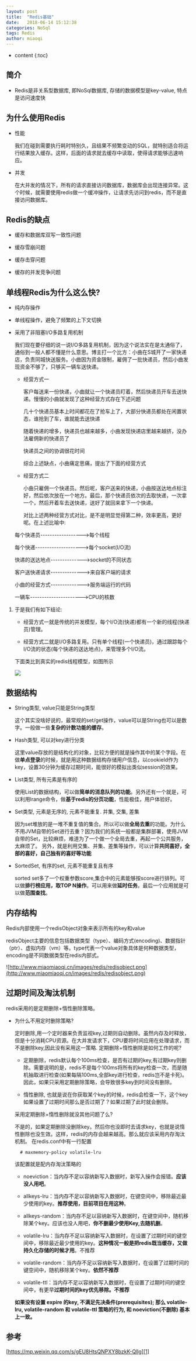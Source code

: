 ```yaml
---
layout: post
title:  "Redis基础"
date:   2018-06-14 15:12:38
categories: NoSql
tags: Redis
author: miaoqi
---
```


* content
{:toc}

## 简介

* Redis是非关系型数据库, 即NoSql数据库, 存储的数据模型是key-value, 特点是访问速度快

## 为什么使用Redis

* 性能

    我们在碰到需要执行耗时特别久，且结果不频繁变动的SQL，就特别适合将运行结果放入缓存。这样，后面的请求就去缓存中读取，使得请求能够迅速响应。

* 并发

    在大并发的情况下，所有的请求直接访问数据库，数据库会出现连接异常。这个时候，就需要使用redis做一个缓冲操作，让请求先访问到redis，而不是直接访问数据库。

## Redis的缺点

* 缓存和数据库双写一致性问题

* 缓存雪崩问题

* 缓存击穿问题

* 缓存的并发竞争问题

## 单线程Redis为什么这么快?

* 纯内存操作

* 单线程操作，避免了频繁的上下文切换

* 采用了非阻塞I/O多路复用机制

    我们现在要仔细的说一说I/O多路复用机制，因为这个说法实在是太通俗了，通俗到一般人都不懂是什么意思。博主打一个比方：小曲在S城开了一家快递店，负责同城快送服务。小曲因为资金限制，雇佣了一批快递员，然后小曲发现资金不够了，只够买一辆车送快递。

    * 经营方式一

        客户每送来一份快递，小曲就让一个快递员盯着，然后快递员开车去送快递。慢慢的小曲就发现了这种经营方式存在下述问题
        
        几十个快递员基本上时间都花在了抢车上了，大部分快递员都处在闲置状态，谁抢到了车，谁就能去送快递
        
        随着快递的增多，快递员也越来越多，小曲发现快递店里越来越挤，没办法雇佣新的快递员了
        
        快递员之间的协调很花时间
        
        综合上述缺点，小曲痛定思痛，提出了下面的经营方式
        
    * 经营方式二

        小曲只雇佣一个快递员。然后呢，客户送来的快递，小曲按送达地点标注好，然后依次放在一个地方。最后，那个快递员依次的去取快递，一次拿一个，然后开着车去送快递，送好了就回来拿下一个快递。

        对比上述两种经营方式对比，是不是明显觉得第二种，效率更高，更好呢。在上述比喻中:

    每个快递员------------------>每个线程

    每个快递-------------------->每个socket(I/O流)
    
    快递的送达地点-------------->socket的不同状态
    
    客户送快递请求-------------->来自客户端的请求
    
    小曲的经营方式-------------->服务端运行的代码
    
    一辆车---------------------->CPU的核数

1. 于是我们有如下结论:
    
    * 经营方式一就是传统的并发模型，每个I/O流(快递)都有一个新的线程(快递员)管理。

    * 经营方式二就是I/O多路复用。只有单个线程(一个快递员)，通过跟踪每个I/O流的状态(每个快递的送达地点)，来管理多个I/O流。

    下面类比到真实的redis线程模型，如图所示

    ![](http://miaomiaoqi.github.io/images/redis/redis的io多路复用.png) 

## 数据结构

* String类型, value只能是String类型

    这个其实没啥好说的，最常规的set/get操作，value可以是String也可以是数字。一般做一些**复杂的计数功能的缓存**。

* Hash类型, 可以对key进行分类

    这里value存放的是结构化的对象，比较方便的就是操作其中的某个字段。在做**单点登录**的时候，就是用这种数据结构存储用户信息，以cookieId作为key，设置30分钟为缓存过期时间，能很好的模拟出类似session的效果。

* List类型, 所有元素是有序的

    使用List的数据结构，可以做**简单的消息队列的功能**。另外还有一个就是，可以利用lrange命令，做**基于redis的分页功能**，性能极佳，用户体验好。

* Set类型, 元素是无序的, 元素不能重复. 并集, 交集, 差集

    因为set堆放的是一堆不重复值的集合。所以可以做**全局去重**的功能。为什么不用JVM自带的Set进行去重？因为我们的系统一般都是集群部署，使用JVM自带的Set，比较麻烦，难道为了一个做一个全局去重，再起一个公共服务，太麻烦了。
另外，就是利用交集、并集、差集等操作，可以计算**共同喜好，全部的喜好，自己独有的喜好等功能**
    
* SortedSet, 有序的set, 元素不能重复且有序

    sorted set多了一个权重参数score,集合中的元素能够按score进行排列。可以做**排行榜应用，取TOP N操作**。可以用来做**延时任务**。最后一个应用就是可以做**范围查找**。  

## 内存结构

Redis内部使用一个redisObject对象来表示所有的key和value

redisObject主要的信息包括数据类型（type）、编码方式(encoding)、数据指针（ptr）、虚拟内存（vm）等。type代表一个value对象具体是何种数据类型，encoding是不同数据类型在redis内部式。

![http://www.miaomiaoqi.cn/images/redis/redisobject.png](http://www.miaomiaoqi.cn/images/redis/redisobject.png)

## 过期时间及淘汰机制

redis采用的是定期删除+惰性删除策略。

* 为什么不用定时删除策略?

    定时删除,用一个定时器来负责监视key,过期则自动删除。虽然内存及时释放，但是十分消耗CPU资源。在大并发请求下，CPU要将时间应用在处理请求，而不是删除key,因此没有采用这一策略.
定期删除+惰性删除是如何工作的呢?

    * 定期删除，redis默认每个100ms检查，是否有过期的key,有过期key则删除。需要说明的是，redis不是每个100ms将所有的key检查一次，而是随机抽取进行检查(如果每隔100ms,全部key进行检查，redis岂不是卡死)。因此，如果只采用定期删除策略，会导致很多key到时间没有删除。

    * 惰性删除, 也就是说在你获取某个key的时候，redis会检查一下，这个key如果设置了过期时间那么是否过期了？如果过期了此时就会删除。

    采用定期删除+惰性删除就没其他问题了么?

    不是的，如果定期删除没删除key。然后你也没即时去请求key，也就是说惰性删除也没生效。这样，redis的内存会越来越高。那么就应该采用内存淘汰机制。
在redis.conf中有一行配置

        # maxmemory-policy volatile-lru

    该配置就是配内存淘汰策略的

    * noeviction：当内存不足以容纳新写入数据时，新写入操作会报错。**应该没人用吧**。

    * allkeys-lru：当内存不足以容纳新写入数据时，在键空间中，移除最近最少使用的key。**推荐使用，目前项目在用这种**。

    * allkeys-random：当内存不足以容纳新写入数据时，在键空间中，随机移除某个key。应该也没人用吧，**你不删最少使用Key,去随机删**。

    * volatile-lru：当内存不足以容纳新写入数据时，在设置了过期时间的键空间中，移除最近最少使用的key。**这种情况一般是把redis既当缓存，又做持久化存储的时候才用**。不推荐
    
    * volatile-random：当内存不足以容纳新写入数据时，在设置了过期时间的键空间中，随机移除某个key。**依然不推荐**

    * volatile-ttl：当内存不足以容纳新写入数据时，在设置了过期时间的键空间中，有更早**过期时间的key优先移除。不推荐**

    **如果没有设置 expire 的key, 不满足先决条件(prerequisites); 那么 volatile-lru, volatile-random 和 volatile-ttl 策略的行为, 和 noeviction(不删除) 基本上一致。**
    
## 参考

[https://mp.weixin.qq.com/s/gEU8HtsQNPXY8bzkK-Qllg][1]

[1]: https://mp.weixin.qq.com/s/gEU8HtsQNPXY8bzkK-Qllg
    
    
    
    
